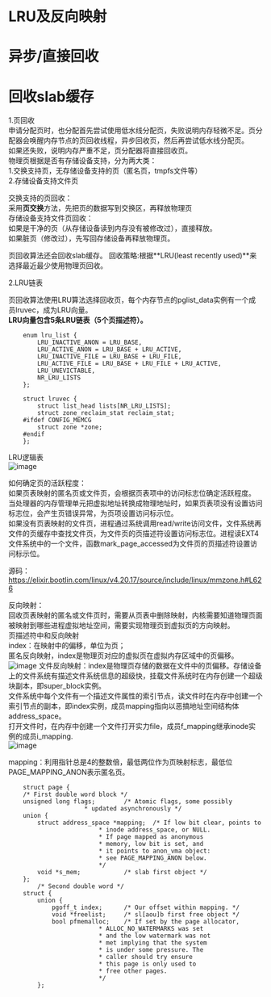 


# LRU及反向映射 # 


# 异步/直接回收 #  
# 回收slab缓存 #    


1.页回收  
申请分配页时，也分配首先尝试使用低水线分配页，失败说明内存轻微不足。页分配器会唤醒内存节点的页回收线程，异步回收页，然后再尝试低水线分配页。  
如果还失败，说明内存严重不足，页分配器将直接回收页。  
物理页根据是否有存储设备支持，分为两大类：  
    1.交换支持页，无存储设备支持的页（匿名页，tmpfs文件等）    
    2.存储设备支持文件页  

交换支持的页回收：  
采用**页交换**方法，先把页的数据写到交换区，再释放物理页  
存储设备支持文件页回收：  
如果是干净的页（从存储设备读到内存没有被修改过），直接释放。  
如果脏页（修改过），先写回存储设备再释放物理页。  

页回收算法还会回收slab缓存。
回收策略:根据**LRU(least recently used)**来选择最近最少使用物理页回收。  

2.LRU链表    

页回收算法使用LRU算法选择回收页，每个内存节点的pglist_data实例有一个成员lruvec，成为LRU向量。  
**LRU向量包含5条LRU链表（5个页描述符）。**  

        enum lru_list {
            LRU_INACTIVE_ANON = LRU_BASE,
            LRU_ACTIVE_ANON = LRU_BASE + LRU_ACTIVE,
            LRU_INACTIVE_FILE = LRU_BASE + LRU_FILE,
            LRU_ACTIVE_FILE = LRU_BASE + LRU_FILE + LRU_ACTIVE,
            LRU_UNEVICTABLE,
            NR_LRU_LISTS
        };

        struct lruvec {
            struct list_head lists[NR_LRU_LISTS];
            struct zone_reclaim_stat reclaim_stat;
        #ifdef CONFIG_MEMCG
            struct zone *zone;
        #endif
        };


LRU逻辑表  
![image](https://user-images.githubusercontent.com/20179983/132122421-56e1eba0-2f6f-4cd5-91bc-6f11efbd79cc.png)

如何确定页的活跃程度：  
如果页表映射的匿名页或文件页，会根据页表项中的访问标志位确定活跃程度。  
当处理器的内存管理单元把虚拟地址转换成物理地址时，如果页表项没有设置访问标志位，会产生页错误异常，为页项设置访问标示位。  
如果没有页表映射的文件页，进程通过系统调用read/write访问文件，文件系统再文件的页缓存中查找文件页，为文件页的页描述符设置访问标志位。进程读EXT4文件系统中的一个文件，函数mark_page_accessed为文件页的页描述符设置访问标示位。  

源码：https://elixir.bootlin.com/linux/v4.20.17/source/include/linux/mmzone.h#L626    

反向映射：  
回收页表映射的匿名或文件页时，需要从页表中删除映射，内核需要知道物理页面被映射到哪些进程虚拟地址空间，需要实现物理页到虚拟页的方向映射。  
页描述符中和反向映射  
index：在映射中的偏移，单位为页；  
    匿名反向映射，index是物理页对应的虚拟页在虚拟内存区域中的页偏移。  
![image](https://user-images.githubusercontent.com/20179983/132124034-cff340d4-2e8a-42ca-9467-40ed60fa6bd3.png)
    文件反向映射：index是物理页存储的数据在文件中的页偏移。存储设备上的文件系统有描述文件系统信息的超级快，挂载文件系统时在内存创建一个超级块副本，即super_block实例。  
        文件系统中每个文件有一个描述文件属性的索引节点，读文件时在内存中创建一个索引节点的副本，即index实例，成员mapping指向以恶搞地址空间结构体address_space。  
        打开文件时，在内存中创建一个文件打开实力file，成员f_mapping继承inode实例的成员i_mapping.  
![image](https://user-images.githubusercontent.com/20179983/132124331-276feae6-635a-4cff-8bc8-122a2dd25973.png)

mapping：利用指针总是4的整数倍，最低两位作为页映射标志，最低位PAGE_MAPPING_ANON表示匿名页。  

        struct page {
        /* First double word block */
        unsigned long flags;		/* Atomic flags, some possibly
                         * updated asynchronously */
        union {
            struct address_space *mapping;	/* If low bit clear, points to
                             * inode address_space, or NULL.
                             * If page mapped as anonymous
                             * memory, low bit is set, and
                             * it points to anon_vma object:
                             * see PAGE_MAPPING_ANON below.
                             */
            void *s_mem;			/* slab first object */
        };
        	/* Second double word */
        struct {
            union {
                pgoff_t index;		/* Our offset within mapping. */
                void *freelist;		/* sl[aou]b first free object */
                bool pfmemalloc;	/* If set by the page allocator,
                             * ALLOC_NO_WATERMARKS was set
                             * and the low watermark was not
                             * met implying that the system
                             * is under some pressure. The
                             * caller should try ensure
                             * this page is only used to
                             * free other pages.
                             */
            };




